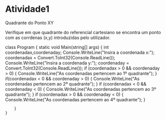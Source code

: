 # Atividade1
Quadrante do Ponto XY

Verifique em que quadrante do referencial cartesiano se encontra um ponto com as corrdenas (x,y) introduzidas pelo utilizador.

class Program
    {
 static void Main(string[] args)
        {
            int coordenadax,coordenaday;
            Console.WriteLine("Insira a coordenada x:");
            coordenadax = Convert.ToInt32(Console.ReadLine());
            Console.WriteLine("Insira a coordenada y:");
            coordenaday = Convert.ToInt32(Console.ReadLine());
            if (coordenadax > 0 && coordenaday > 0)
            {
                Console.WriteLine("As coordenadas pertencem ao 1º quadrante");
            }    
            if(coordenadax < 0 && coordenaday > 0)
            {
            Console.WriteLine("As coordenadas pertencem ao 2º quadrante"); 
            }
            if (coordenadax < 0 && coordenaday < 0)
            {
            Console.WriteLine("As coordenadas pertencem ao 3º quadrante");
            }
            if (coordenadax > 0 && coordenaday < 0)
            {
            Console.WriteLine("As coordenadas pertencem ao 4º quadrante");
            }
                
        }
    }
